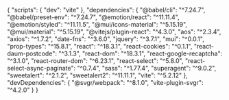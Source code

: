 {
  "scripts": {
    "dev": "vite"
  },
  "dependencies": {
    "@babel/cli": "^7.24.7",
    "@babel/preset-env": "^7.24.7",
    "@emotion/react": "^11.11.4",
    "@emotion/styled": "^11.11.5",
    "@mui/icons-material": "^5.15.19",
    "@mui/material": "^5.15.19",
    "@vitejs/plugin-react": "^4.3.0",
    "aos": "^2.3.4",
    "axios": "^1.7.2",
    "date-fns": "^3.6.0",
    "jquery": "^3.7.1",
    "mui": "^0.0.1",
    "prop-types": "^15.8.1",
    "react": "^18.3.1",
    "react-cookies": "^0.1.1",
    "react-daum-postcode": "^3.1.3",
    "react-dom": "^18.3.1",
    "react-google-recaptcha": "^3.1.0",
    "react-router-dom": "^6.23.1",
    "react-select": "^5.8.0",
    "react-select-async-paginate": "^0.7.4",
    "sass": "^1.77.4",
    "superagent": "^9.0.2",
    "sweetalert": "^2.1.2",
    "sweetalert2": "^11.11.1",
    "vite": "^5.2.12"
  },
  "devDependencies": {
    "@svgr/webpack": "^8.1.0",
    "vite-plugin-svgr": "^4.2.0"
  }
}
